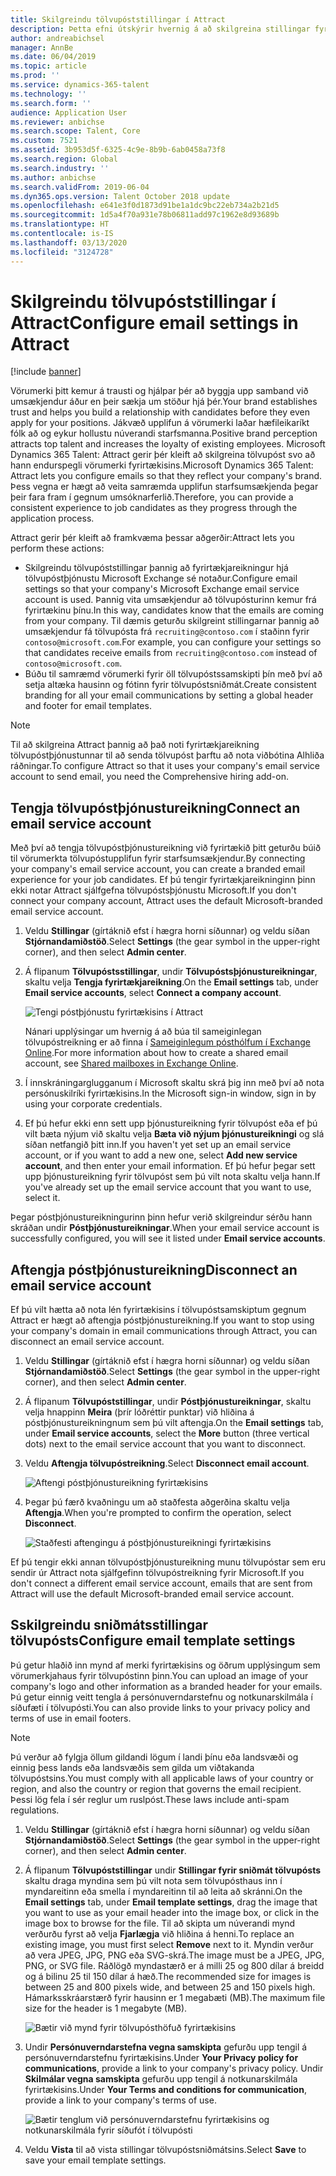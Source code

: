 ```yaml
---
title: Skilgreindu tölvupóststillingar í Attract
description: Þetta efni útskýrir hvernig á að skilgreina stillingar fyrir tölvupóst sem er sendur af Microsoft Dynamics 365 Talent - Attract.
author: andreabichsel
manager: AnnBe
ms.date: 06/04/2019
ms.topic: article
ms.prod: ''
ms.service: dynamics-365-talent
ms.technology: ''
ms.search.form: ''
audience: Application User
ms.reviewer: anbichse
ms.search.scope: Talent, Core
ms.custom: 7521
ms.assetid: 3b953d5f-6325-4c9e-8b9b-6ab0458a73f8
ms.search.region: Global
ms.search.industry: ''
ms.author: anbichse
ms.search.validFrom: 2019-06-04
ms.dyn365.ops.version: Talent October 2018 update
ms.openlocfilehash: e641e3f0d1873d91be1a1dc9bc22eb734a2b21d5
ms.sourcegitcommit: 1d5a4f70a931e78b06811add97c1962e8d93689b
ms.translationtype: HT
ms.contentlocale: is-IS
ms.lasthandoff: 03/13/2020
ms.locfileid: "3124728"
---
```

# <a name="configure-email-settings-in-attract"></a><span data-ttu-id="bf3da-103">Skilgreindu tölvupóststillingar í Attract</span><span class="sxs-lookup"><span data-stu-id="bf3da-103">Configure email settings in Attract</span></span>

[!include [banner](includes/banner.md)]

<span data-ttu-id="bf3da-104">Vörumerki þitt kemur á trausti og hjálpar þér að byggja upp samband við umsækjendur áður en þeir sækja um stöður hjá þér.</span><span class="sxs-lookup"><span data-stu-id="bf3da-104">Your brand establishes trust and helps you build a relationship with candidates before they even apply for your positions.</span></span> <span data-ttu-id="bf3da-105">Jákvæð upplifun á vörumerki laðar hæfileikaríkt fólk að og eykur hollustu núverandi starfsmanna.</span><span class="sxs-lookup"><span data-stu-id="bf3da-105">Positive brand perception attracts top talent and increases the loyalty of existing employees.</span></span> <span data-ttu-id="bf3da-106">Microsoft Dynamics 365 Talent: Attract gerir þér kleift að skilgreina tölvupóst svo að hann endurspegli vörumerki fyrirtækisins.</span><span class="sxs-lookup"><span data-stu-id="bf3da-106">Microsoft Dynamics 365 Talent: Attract lets you configure emails so that they reflect your company's brand.</span></span> <span data-ttu-id="bf3da-107">Þess vegna er hægt að veita samræmda upplifun starfsumsækjenda þegar þeir fara fram í gegnum umsóknarferlið.</span><span class="sxs-lookup"><span data-stu-id="bf3da-107">Therefore, you can provide a consistent experience to job candidates as they progress through the application process.</span></span>

<span data-ttu-id="bf3da-108">Attract gerir þér kleift að framkvæma þessar aðgerðir:</span><span class="sxs-lookup"><span data-stu-id="bf3da-108">Attract lets you perform these actions:</span></span>

- <span data-ttu-id="bf3da-109">Skilgreindu tölvupóststillingar þannig að fyrirtækjareikningur hjá tölvupóstþjónustu Microsoft Exchange sé notaður.</span><span class="sxs-lookup"><span data-stu-id="bf3da-109">Configure email settings so that your company's Microsoft Exchange email service account is used.</span></span> <span data-ttu-id="bf3da-110">Þannig vita umsækjendur að tölvupósturinn kemur frá fyrirtækinu þínu.</span><span class="sxs-lookup"><span data-stu-id="bf3da-110">In this way, candidates know that the emails are coming from your company.</span></span> <span data-ttu-id="bf3da-111">Til dæmis geturðu skilgreint stillingarnar þannig að umsækjendur fá tölvupósta frá `recruiting@contoso.com` í staðinn fyrir `contoso@microsoft.com`.</span><span class="sxs-lookup"><span data-stu-id="bf3da-111">For example, you can configure your settings so that candidates receive emails from `recruiting@contoso.com` instead of `contoso@microsoft.com`.</span></span>
- <span data-ttu-id="bf3da-112">Búðu til samræmd vörumerki fyrir öll tölvupóstssamskipti þín með því að setja altæka hausinn og fótinn fyrir tölvupóstsniðmát.</span><span class="sxs-lookup"><span data-stu-id="bf3da-112">Create consistent branding for all your email communications by setting a global header and footer for email templates.</span></span> 

> [!NOTE]
> <span data-ttu-id="bf3da-113">Til að skilgreina Attract þannig að það noti fyrirtækjareikning tölvupóstþjónustunnar til að senda tölvupóst þarftu að nota viðbótina Alhliða ráðningar.</span><span class="sxs-lookup"><span data-stu-id="bf3da-113">To configure Attract so that it uses your company's email service account to send email, you need the Comprehensive hiring add-on.</span></span>

## <a name="connect-an-email-service-account"></a><span data-ttu-id="bf3da-114">Tengja tölvupóstþjónustureikning</span><span class="sxs-lookup"><span data-stu-id="bf3da-114">Connect an email service account</span></span>

<span data-ttu-id="bf3da-115">Með því að tengja tölvupóstþjónustureikning við fyrirtækið þitt geturðu búið til vörumerkta tölvupóstupplifun fyrir starfsumsækjendur.</span><span class="sxs-lookup"><span data-stu-id="bf3da-115">By connecting your company's email service account, you can create a branded email experience for your job candidates.</span></span> <span data-ttu-id="bf3da-116">Ef þú tengir fyrirtækjareikninginn þinn ekki notar Attract sjálfgefna tölvupóstsþjónustu Microsoft.</span><span class="sxs-lookup"><span data-stu-id="bf3da-116">If you don't connect your company account, Attract uses the default Microsoft-branded email service account.</span></span>

1. <span data-ttu-id="bf3da-117">Veldu **Stillingar** (gírtáknið efst í hægra horni síðunnar) og veldu síðan **Stjórnandamiðstöð**.</span><span class="sxs-lookup"><span data-stu-id="bf3da-117">Select **Settings** (the gear symbol in the upper-right corner), and then select **Admin center**.</span></span>
2. <span data-ttu-id="bf3da-118">Á flipanum **Tölvupóstsstillingar**, undir **Tölvupóstsþjónustureikningar**, skaltu velja **Tengja fyrirtækjareikning**.</span><span class="sxs-lookup"><span data-stu-id="bf3da-118">On the **Email settings** tab, under **Email service accounts**, select **Connect a company account**.</span></span>

    ![Tengi póstþjónustu fyrirtækisins í Attract](./media/attract-admin-email-service-accounts.png)

    <span data-ttu-id="bf3da-120">Nánari upplýsingar um hvernig á að búa til sameiginlegan tölvupóstreikning er að finna í [Sameiginlegum pósthólfum í Exchange Online](https://docs.microsoft.com/exchange/collaboration-exo/shared-mailboxes).</span><span class="sxs-lookup"><span data-stu-id="bf3da-120">For more information about how to create a shared email account, see [Shared mailboxes in Exchange Online](https://docs.microsoft.com/exchange/collaboration-exo/shared-mailboxes).</span></span>

3. <span data-ttu-id="bf3da-121">Í innskráningarglugganum í Microsoft skaltu skrá þig inn með því að nota persónuskilríki fyrirtækisins.</span><span class="sxs-lookup"><span data-stu-id="bf3da-121">In the Microsoft sign-in window, sign in by using your corporate credentials.</span></span>
4. <span data-ttu-id="bf3da-122">Ef þú hefur ekki enn sett upp þjónustureikning fyrir tölvupóst eða ef þú vilt bæta nýjum við skaltu velja **Bæta við nýjum þjónustureikningi** og slá síðan netfangið þitt inn.</span><span class="sxs-lookup"><span data-stu-id="bf3da-122">If you haven't yet set up an email service account, or if you want to add a new one, select **Add new service account**, and then enter your email information.</span></span> <span data-ttu-id="bf3da-123">Ef þú hefur þegar sett upp þjónustureikning fyrir tölvupóst sem þú vilt nota skaltu velja hann.</span><span class="sxs-lookup"><span data-stu-id="bf3da-123">If you've already set up the email service account that you want to use, select it.</span></span>

<span data-ttu-id="bf3da-124">Þegar póstþjónustureikningurinn þinn hefur verið skilgreindur sérðu hann skráðan undir **Póstþjónustureikningar**.</span><span class="sxs-lookup"><span data-stu-id="bf3da-124">When your email service account is successfully configured, you will see it listed under **Email service accounts**.</span></span>

## <a name="disconnect-an-email-service-account"></a><span data-ttu-id="bf3da-125">Aftengja póstþjónustureikning</span><span class="sxs-lookup"><span data-stu-id="bf3da-125">Disconnect an email service account</span></span>

<span data-ttu-id="bf3da-126">Ef þú vilt hætta að nota lén fyrirtækisins í tölvupóstsamskiptum gegnum Attract er hægt að aftengja póstþjónustureikning.</span><span class="sxs-lookup"><span data-stu-id="bf3da-126">If you want to stop using your company's domain in email communications through Attract, you can disconnect an email service account.</span></span>

1. <span data-ttu-id="bf3da-127">Veldu **Stillingar** (gírtáknið efst í hægra horni síðunnar) og veldu síðan **Stjórnandamiðstöð**.</span><span class="sxs-lookup"><span data-stu-id="bf3da-127">Select **Settings** (the gear symbol in the upper-right corner), and then select **Admin center**.</span></span>
2. <span data-ttu-id="bf3da-128">Á flipanum **Tölvupóststillingar**, undir **Póstþjónustureikningar**, skaltu velja hnappinn **Meira** (þrír lóðréttir punktar) við hliðina á póstþjónustureikningnum sem þú vilt aftengja.</span><span class="sxs-lookup"><span data-stu-id="bf3da-128">On the **Email settings** tab, under **Email service accounts**, select the **More** button (three vertical dots) next to the email service account that you want to disconnect.</span></span>
3. <span data-ttu-id="bf3da-129">Veldu **Aftengja tölvupóstreikning**.</span><span class="sxs-lookup"><span data-stu-id="bf3da-129">Select **Disconnect email account**.</span></span>

    ![Aftengi póstþjónustureikning fyrirtækisins](./media/attract-admin-disconnect-email-account.png)

4. <span data-ttu-id="bf3da-131">Þegar þú færð kvaðningu um að staðfesta aðgerðina skaltu velja **Aftengja**.</span><span class="sxs-lookup"><span data-stu-id="bf3da-131">When you're prompted to confirm the operation, select **Disconnect**.</span></span>

    ![Staðfesti aftengingu á póstþjónustureikningi fyrirtækisins](./media/attract-admin-email-confirm-disconnect.png)

<span data-ttu-id="bf3da-133">Ef þú tengir ekki annan tölvupóstþjónustureikning munu tölvupóstar sem eru sendir úr Attract nota sjálfgefinn tölvupóstreikning fyrir Microsoft.</span><span class="sxs-lookup"><span data-stu-id="bf3da-133">If you don't connect a different email service account, emails that are sent from Attract will use the default Microsoft-branded email service account.</span></span>

## <a name="configure-email-template-settings"></a><span data-ttu-id="bf3da-134">Sskilgreindu sniðmátsstillingar tölvupósts</span><span class="sxs-lookup"><span data-stu-id="bf3da-134">Configure email template settings</span></span>

<span data-ttu-id="bf3da-135">Þú getur hlaðið inn mynd af merki fyrirtækisins og öðrum upplýsingum sem vörumerkjahaus fyrir tölvupóstinn þinn.</span><span class="sxs-lookup"><span data-stu-id="bf3da-135">You can upload an image of your company's logo and other information as a branded header for your emails.</span></span> <span data-ttu-id="bf3da-136">Þú getur einnig veitt tengla á persónuverndarstefnu og notkunarskilmála í síðufæti í tölvupósti.</span><span class="sxs-lookup"><span data-stu-id="bf3da-136">You can also provide links to your privacy policy and terms of use in email footers.</span></span>

> [!NOTE]
> <span data-ttu-id="bf3da-137">Þú verður að fylgja öllum gildandi lögum í landi þínu eða landsvæði og einnig þess lands eða landsvæðis sem gilda um viðtakanda tölvupóstsins.</span><span class="sxs-lookup"><span data-stu-id="bf3da-137">You must comply with all applicable laws of your country or region, and also the country or region that governs the email recipient.</span></span> <span data-ttu-id="bf3da-138">Þessi lög fela í sér reglur um ruslpóst.</span><span class="sxs-lookup"><span data-stu-id="bf3da-138">These laws include anti-spam regulations.</span></span>

1. <span data-ttu-id="bf3da-139">Veldu **Stillingar** (gírtáknið efst í hægra horni síðunnar) og veldu síðan **Stjórnandamiðstöð**.</span><span class="sxs-lookup"><span data-stu-id="bf3da-139">Select **Settings** (the gear symbol in the upper-right corner), and then select **Admin center**.</span></span>
2. <span data-ttu-id="bf3da-140">Á flipanum **Tölvupóststillingar** undir **Stillingar fyrir sniðmát tölvupósts** skaltu draga myndina sem þú vilt nota sem tölvupósthaus inn í myndareitinn eða smella í myndareitinn til að leita að skránni.</span><span class="sxs-lookup"><span data-stu-id="bf3da-140">On the **Email settings** tab, under **Email template settings**, drag the image that you want to use as your email header into the image box, or click in the image box to browse for the file.</span></span> <span data-ttu-id="bf3da-141">Til að skipta um núverandi mynd verðurðu fyrst að velja **Fjarlægja** við hliðina á henni.</span><span class="sxs-lookup"><span data-stu-id="bf3da-141">To replace an existing image, you must first select **Remove** next to it.</span></span> <span data-ttu-id="bf3da-142">Myndin verður að vera JPEG, JPG, PNG eða SVG-skrá.</span><span class="sxs-lookup"><span data-stu-id="bf3da-142">The image must be a JPEG, JPG, PNG, or SVG file.</span></span> <span data-ttu-id="bf3da-143">Ráðlögð myndastærð er á milli 25 og 800 dílar á breidd og á bilinu 25 til 150 dílar á hæð.</span><span class="sxs-lookup"><span data-stu-id="bf3da-143">The recommended size for images is between 25 and 800 pixels wide, and between 25 and 150 pixels high.</span></span> <span data-ttu-id="bf3da-144">Hámarksskráarstærð fyrir hausinn er 1 megabæti (MB).</span><span class="sxs-lookup"><span data-stu-id="bf3da-144">The maximum file size for the header is 1 megabyte (MB).</span></span>

    ![Bætir við mynd fyrir tölvupósthöfuð fyrirtækisins](./media/attract-admin-email-header.png)

3. <span data-ttu-id="bf3da-146">Undir **Persónuverndarstefna vegna samskipta** gefurðu upp tengil á persónuverndarstefnu fyrirtækisins.</span><span class="sxs-lookup"><span data-stu-id="bf3da-146">Under **Your Privacy policy for communications**, provide a link to your company's privacy policy.</span></span> <span data-ttu-id="bf3da-147">Undir **Skilmálar vegna samskipta** gefurðu upp tengil á notkunarskilmála fyrirtækisins.</span><span class="sxs-lookup"><span data-stu-id="bf3da-147">Under **Your Terms and conditions for communication**, provide a link to your company's terms of use.</span></span>

    ![Bætir tenglum við persónuverndarstefnu fyrirtækisins og notkunarskilmála fyrir síðufót í tölvupósti](./media/attract-admin-email-footer.png)

4. <span data-ttu-id="bf3da-149">Veldu **Vista** til að vista stillingar tölvupóstsniðmátsins.</span><span class="sxs-lookup"><span data-stu-id="bf3da-149">Select **Save** to save your email template settings.</span></span>
